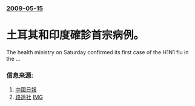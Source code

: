 ### [2009-05-15](/news/2009/05/15/index.md)

##### 
# 土耳其和印度確診首宗病例。

The health ministry on Saturday confirmed its first case of the H1N1 flu in the ...


### 信息来源:

1. [中國日報](http://www.chinadaily.com.cn/world/2009-05/16/content_7784333.htm)
2. [路透社](http://in.reuters.com/article/topNews/idINIndia-39664320090516) [IMG](https://s1.reutersmedia.net/resources/r/?m=02&d=20090516&t=2&i=10141103&w=1200&r=img-2009-05-16T151355Z_01_NOOTR_RTRMDNC_0_India-396643-1)

